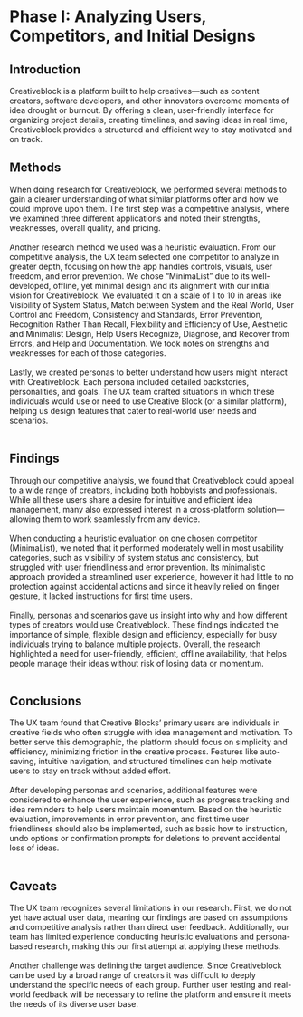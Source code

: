 # Phase I: Analyzing Users, Competitors, and Initial Designs

## Introduction

<p>
  Creativeblock is a platform built to help creatives—such as content creators, software developers, and other innovators overcome moments of idea drought or burnout. By offering a clean, user-friendly interface for organizing project details, creating timelines, and saving ideas in real time, Creativeblock provides a structured and efficient way to stay motivated and on track. 
</p>

## Methods

<p>
  When doing research for Creativeblock, we performed several methods to gain a clearer understanding of what similar platforms offer and how we could improve upon them.  The first step was a competitive analysis, where we examined three different applications and noted their strengths, weaknesses, overall quality, and pricing.  <br><br>
Another research method we used was a heuristic evaluation. From our competitive analysis, the UX team selected one competitor to analyze in greater depth, focusing on how the app handles controls, visuals, user freedom, and error prevention. We chose “MinimaList” due to its well-developed, offline, yet minimal design and its alignment with our initial vision for Creativeblock. We evaluated it on a scale of 1 to 10 in areas like Visibility of System Status, Match between System and the Real World, User Control and Freedom, Consistency and Standards, Error Prevention, Recognition Rather Than Recall, Flexibility and Efficiency of Use, Aesthetic and Minimalist Design, Help Users Recognize, Diagnose, and Recover from Errors, and Help and Documentation. We took notes on strengths and weaknesses for each of those categories. <br><br>
Lastly, we created personas to better understand how users might interact with Creativeblock. Each persona included detailed backstories, personalities, and goals. The UX team crafted situations in which these individuals would use or need to use Creative Block (or a similar platform), helping us design features that cater to real-world user needs and scenarios.<br><br>
</p>

## Findings

<p>
  Through our competitive analysis, we found that Creativeblock could appeal to a wide range of creators, including both hobbyists and professionals. While all these users share a desire for intuitive and efficient idea management, many also expressed interest in a cross-platform solution—allowing them to work seamlessly from any device.<br><br>
When conducting a heuristic evaluation on one chosen competitor (MinimaList), we noted that it performed moderately well in most usability categories, such as visibility of system status and consistency, but struggled with user friendliness and error prevention. Its minimalistic approach provided a streamlined user experience, however it  had little to no protection against accidental actions and since it heavily relied on finger gesture, it lacked instructions for first time users.<br><br>
Finally, personas and scenarios gave us insight into why and how different types of creators would use Creativeblock. These findings indicated the importance of simple, flexible design and efficiency, especially for busy individuals trying to balance multiple projects. Overall, the research highlighted a need for user-friendly, efficient, offline availability, that helps people manage their ideas without risk of losing data or momentum.<br><br>
</p>

## Conclusions
<p>
The UX team found that Creative Blocks’ primary users are individuals in creative fields who often struggle with idea management and motivation. To better serve this demographic, the platform should focus on simplicity and efficiency, minimizing friction in the creative process. Features like auto-saving, intuitive navigation, and structured timelines can help motivate users to stay on track without added effort.<br><br>
After developing personas and scenarios, additional features were considered to enhance the user experience, such as progress tracking and idea reminders to help users maintain momentum. Based on the heuristic evaluation, improvements in error prevention, and first time user friendliness should also be implemented, such as basic how to instruction, undo options or confirmation prompts for deletions to prevent accidental loss of ideas.<br><br>
</p>

## Caveats

<p>
  The UX team recognizes several limitations in our research. First, we do not yet have actual user data, meaning our findings are based on assumptions and competitive analysis rather than direct user feedback. Additionally, our team has limited experience conducting heuristic evaluations and persona-based research, making this our first attempt at applying these methods.<br><br>
Another challenge was defining the target audience. Since Creativeblock can be used by a broad range of creators it was difficult to deeply understand the specific needs of each group. Further user testing and real-world feedback will be necessary to refine the platform and ensure it meets the needs of its diverse user base.<br><br>
</p>
